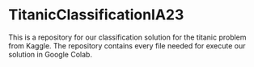 # TitanicClassificationIA23
This is a repository for our classification solution for the titanic problem from Kaggle. The repository contains every file needed for execute our solution in Google Colab.

